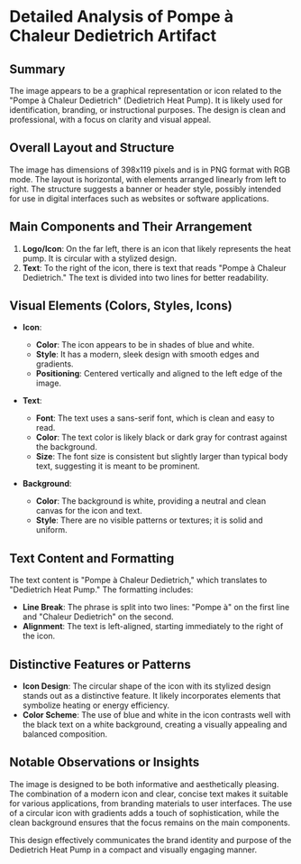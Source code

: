 # Detailed Analysis of Pompe à Chaleur Dedietrich Artifact

## Summary
The image appears to be a graphical representation or icon related to the "Pompe à Chaleur Dedietrich" (Dedietrich Heat Pump). It is likely used for identification, branding, or instructional purposes. The design is clean and professional, with a focus on clarity and visual appeal.

## Overall Layout and Structure
The image has dimensions of 398x119 pixels and is in PNG format with RGB mode. The layout is horizontal, with elements arranged linearly from left to right. The structure suggests a banner or header style, possibly intended for use in digital interfaces such as websites or software applications.

## Main Components and Their Arrangement
1. **Logo/Icon**: On the far left, there is an icon that likely represents the heat pump. It is circular with a stylized design.
2. **Text**: To the right of the icon, there is text that reads "Pompe à Chaleur Dedietrich." The text is divided into two lines for better readability.

## Visual Elements (Colors, Styles, Icons)
- **Icon**:
  - **Color**: The icon appears to be in shades of blue and white.
  - **Style**: It has a modern, sleek design with smooth edges and gradients.
  - **Positioning**: Centered vertically and aligned to the left edge of the image.

- **Text**:
  - **Font**: The text uses a sans-serif font, which is clean and easy to read.
  - **Color**: The text color is likely black or dark gray for contrast against the background.
  - **Size**: The font size is consistent but slightly larger than typical body text, suggesting it is meant to be prominent.

- **Background**:
  - **Color**: The background is white, providing a neutral and clean canvas for the icon and text.
  - **Style**: There are no visible patterns or textures; it is solid and uniform.

## Text Content and Formatting
The text content is "Pompe à Chaleur Dedietrich," which translates to "Dedietrich Heat Pump." The formatting includes:
- **Line Break**: The phrase is split into two lines: "Pompe à" on the first line and "Chaleur Dedietrich" on the second.
- **Alignment**: The text is left-aligned, starting immediately to the right of the icon.

## Distinctive Features or Patterns
- **Icon Design**: The circular shape of the icon with its stylized design stands out as a distinctive feature. It likely incorporates elements that symbolize heating or energy efficiency.
- **Color Scheme**: The use of blue and white in the icon contrasts well with the black text on a white background, creating a visually appealing and balanced composition.

## Notable Observations or Insights
The image is designed to be both informative and aesthetically pleasing. The combination of a modern icon and clear, concise text makes it suitable for various applications, from branding materials to user interfaces. The use of a circular icon with gradients adds a touch of sophistication, while the clean background ensures that the focus remains on the main components.

This design effectively communicates the brand identity and purpose of the Dedietrich Heat Pump in a compact and visually engaging manner.